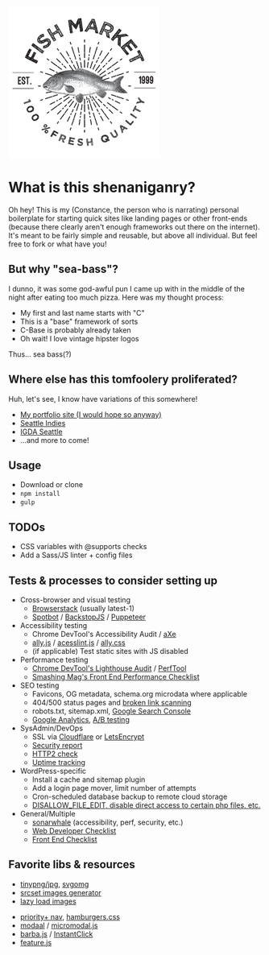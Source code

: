 <img src="https://github.com/constancecchen/sea-bass/raw/master/images/logo.png" width="300" height="300">

# What is this shenaniganry?

Oh hey! This is my (Constance, the person who is narrating) personal boilerplate for starting quick sites like landing pages or other front-ends (because there clearly aren't enough frameworks out there on the internet). It's meant to be fairly simple and reusable, but above all individual. But feel free to fork or what have you!

## But why "sea-bass"?

I dunno, it was some god-awful pun I came up with in the middle of the night after eating too much pizza. Here was my thought process:

- My first and last name starts with "C"
- This is a "base" framework of sorts
- C-Base is probably already taken
- Oh wait! I love vintage hipster logos

Thus... sea bass(?)

## Where else has this tomfoolery proliferated?

Huh, let's see, I know have variations of this somewhere!

- [My portfolio site (I would hope so anyway)](https://github.com/constancecchen/constancecchen.github.io/tree/master/css)
- [Seattle Indies](https://github.com/SeattleIndies/wp-seattle-indies/tree/master/css)
- [IGDA Seattle](https://github.com/IGDA-Seattle/IGDA-Seattle.github.io)
- ...and more to come!

## Usage

- Download or clone
- `npm install`
- `gulp`

## TODOs

- CSS variables with @supports checks
- Add a Sass/JS linter + config files

## Tests & processes to consider setting up

- Cross-browser and visual testing
  - [Browserstack](https://www.browserstack.com) (usually latest-1)
  - [Spotbot](https://spotbot.qa) / [BackstopJS](https://github.com/garris/BackstopJS) / [Puppeteer](https://github.com/GoogleChrome/puppeteer)
- Accessibility testing
  - Chrome DevTool's Accessibility Audit / [aXe](https://axe-core.org/)
  - [ally.js](https://allyjs.io) / [acesslint.js](https://github.com/accesslint/accesslint.js) / [ally.css](https://ffoodd.github.io/a11y.css)
  - (if applicable) Test static sites with JS disabled
- Performance testing
  - [Chrome DevTool's Lighthouse Audit](https://developers.google.com/web/tools/lighthouse/) / [PerfTool](http://performance-tool.devbridge.com)
  - [Smashing Mag's Front End Performance Checklist](https://www.smashingmagazine.com/2018/01/front-end-performance-checklist-2018-pdf-pages/)
- SEO testing
  - Favicons, OG metadata, schema.org microdata where applicable
  - 404/500 status pages and [broken link scanning](https://www.brokenlinktest.com)
  - robots.txt, sitemap.xml, [Google Search Console](https://www.google.com/webmasters)
  - [Google Analytics](https://developers.google.com/analytics), [A/B testing](https://developers.google.com/analytics/solutions/experiments)
- SysAdmin/DevOps
  - SSL via [Cloudflare](https://www.cloudflare.com) or [LetsEncrypt](https://letsencrypt.org)
  - [Security report](https://httpsecurityreport.com)
  - [HTTP2 check](https://tools.keycdn.com/http2-test)
  - [Uptime tracking](https://uptimerobot.com)
- WordPress-specific
  - Install a cache and sitemap plugin
  - Add a login page mover, limit number of attempts
  - Cron-scheduled database backup to remote cloud storage
  - [DISALLOW_FILE_EDIT, disable direct access to certain php files, etc.](https://codex.wordpress.org/Hardening_WordPress)
- General/Multiple
  - [sonarwhale](https://sonarwhal.com) (accessibility, perf, security, etc.)
  - [Web Developer Checklist](http://webdevchecklist.com/)
  - [Front End Checklist](https://github.com/thedaviddias/Front-End-Checklist)

## Favorite libs & resources

- [tinypng/jpg](https://tinypng.com), [svgomg](https://jakearchibald.github.io/svgomg)
- [srcset images generator](http://www.responsivebreakpoints.com)
- [lazy load images](https://github.com/ApoorvSaxena/lozad.js)
<!--
  Still looking for a good no-js lazyloading lib. Maybe a Jekyll partial with <noscript>?
  https://stackoverflow.com/questions/29145354/dry-lazy-loaded-images-with-noscript-fallback
  https://github.com/codegaze/Jekyll-Responsive-Images-Wrapper
-->
- [priority+ nav](https://github.com/gijsroge/priority-navigation), [hamburgers.css](https://jonsuh.com/hamburgers)
- [modaal](http://humaan.com/modaal/) / [micromodal.js](https://micromodal.now.sh)
- [barba.js](https://github.com/luruke/barba.js) / [InstantClick](http://instantclick.io)
- [feature.js](http://featurejs.com)

